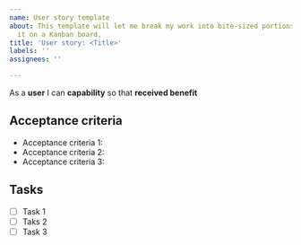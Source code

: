 ```yaml
---
name: User story template
about: This template will let me break my work into bite-sized portions and to organize
  it on a Kanban board.
title: 'User story: <Title>'
labels: ''
assignees: ''

---
```


As a **user** I can **capability** so that **received benefit**

## Acceptance criteria
  * Acceptance criteria 1:
  * Acceptance criteria 2:
  * Acceptance criteria 3:

 ## Tasks
 - [ ] Task 1
 - [ ] Taks 2
 - [ ] Task 3
